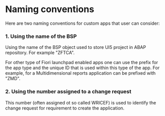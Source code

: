 # Naming conventions

Here are two naming conventions for custom apps that user can consider:

### 1. Using the name of the BSP 

Using the name of the BSP object used to store UI5 project in ABAP repository. For example "ZFTCA". 

For other type of Fiori launchpad enabled apps one can use the prefix for the app type and the unique ID that is used within this type of the app. For example, for a Multidimensional reports application can be prefixed with "ZMD".

### 2. Using the number assigned to a change request 

This number (often assigned ot so called WRICEF) is used to identify the change request for requirement to create the application.
